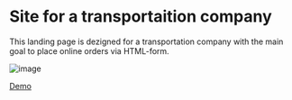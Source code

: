 # Site for a transportaition company

This landing page is dezigned for a transportation company with the main goal to place online orders via HTML-form.

![image](https://github.com/ElenaSinelle/Transfer/assets/101037145/ef364f6b-9a6c-49fd-94dd-6797fd0ec6f5)


[Demo](https://elenasinelle.github.io/Transfer/)
